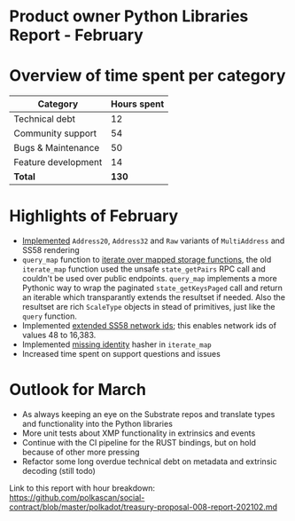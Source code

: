 # Product owner Python Libraries Report - February

# Overview of time spent per category

| Category           | Hours spent  |
|--------------------|-----|
| Technical debt     | 12  |
| Community support  | 54  |
| Bugs & Maintenance | 50  |
| Feature development|  14  |
| **Total**|  **130**  |

# Highlights of February

* [Implemented](https://github.com/polkascan/py-scale-codec/commit/5ff62f65642acd8aecf7b5598a4544970e0e0150) `Address20`, `Address32` and `Raw` variants of `MultiAddress` and SS58 rendering
* `query_map` function to [iterate over mapped storage functions](https://github.com/polkascan/py-substrate-interface/commit/586f7f921d61493d3f5f489a4f0e0d11beb71b12), the old `iterate_map` function used the unsafe `state_getPairs` RPC call and couldn't be used over public endpoints. `query_map` implements a more Pythonic way to wrap the paginated `state_getKeysPaged` call and return an iterable which transparantly extends the resultset if needed. Also the resultset are rich `ScaleType` objects in stead of primitives, just like the `query` function.
* Implemented [extended SS58 network ids](https://github.com/polkascan/py-substrate-interface/issues/71); this enables network ids of values 48 to 16,383.
* Implemented [missing identity](https://github.com/polkascan/py-substrate-interface/commit/14b3beeb676f03242d4c9aa2b22bee1c59dd4045) hasher in `iterate_map`
* Increased time spent on support questions and issues

# Outlook for March

* As always keeping an eye on the Substrate repos and translate types and functionality into the Python libraries
* More unit tests about XMP functionality in extrinsics and events
* Continue with the CI pipeline for the RUST bindings, but on hold because of other more pressing 
* Refactor some long overdue technical debt on metadata and extrinsic decoding (still todo)

Link to this report with hour breakdown: https://github.com/polkascan/social-contract/blob/master/polkadot/treasury-proposal-008-report-202102.md

